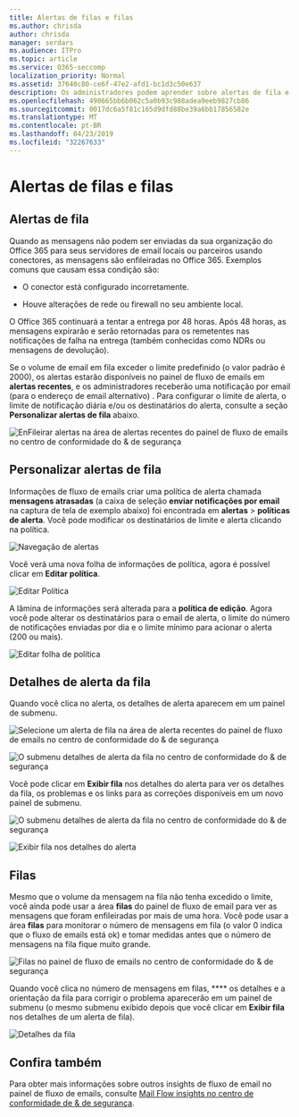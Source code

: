 ```yaml
---
title: Alertas de filas e filas
ms.author: chrisda
author: chrisda
manager: serdars
ms.audience: ITPro
ms.topic: article
ms.service: O365-seccomp
localization_priority: Normal
ms.assetid: 37640c80-ce6f-47e2-afd1-bc1d3c50e637
description: Os administradores podem aprender sobre alertas de fila e filas no painel de fluxo de emails no centro de conformidade do & de segurança.
ms.openlocfilehash: 490665bb6b062c5a0b93c988adea9eeb9827cb86
ms.sourcegitcommit: 0017dc6a5f81c165d9dfd88be39a6bb17856582e
ms.translationtype: MT
ms.contentlocale: pt-BR
ms.lasthandoff: 04/23/2019
ms.locfileid: "32267633"
---
```

# <a name="queue-alerts-and-queues"></a>Alertas de filas e filas

## <a name="queue-alerts"></a>Alertas de fila

Quando as mensagens não podem ser enviadas da sua organização do Office 365 para seus servidores de email locais ou parceiros usando conectores, as mensagens são enfileiradas no Office 365. Exemplos comuns que causam essa condição são:

- O conector está configurado incorretamente.

- Houve alterações de rede ou firewall no seu ambiente local.

O Office 365 continuará a tentar a entrega por 48 horas. Após 48 horas, as mensagens expirarão e serão retornadas para os remetentes nas notificações de falha na entrega (também conhecidas como NDRs ou mensagens de devolução).

Se o volume de email em fila exceder o limite predefinido (o valor padrão é 2000), os alertas estarão disponíveis no painel de fluxo de emails em **alertas recentes**, e os administradores receberão uma notificação por email (para o endereço de email alternativo) . Para configurar o limite de alerta, o limite de notificação diária e/ou os destinatários do alerta, consulte a seção **Personalizar alertas de fila** abaixo.

![EnFileirar alertas na área de alertas recentes do painel de fluxo de emails no centro de conformidade do & de segurança](media/5fc4a51c-6118-4270-960b-c6b176ef94ae.png)

## <a name="customize-queue-alerts"></a>Personalizar alertas de fila

Informações de fluxo de emails criar uma política de alerta chamada **mensagens atrasadas** (a caixa de seleção **enviar notificações por email** na captura de tela de exemplo abaixo) foi encontrada em **alertas** \> **políticas de alerta**. Você pode modificar os destinatários de limite e alerta clicando na política.

![Navegação de alertas](media/efb95976-9e0b-484e-a2fd-093c5bc7a40f.png)

Você verá uma nova folha de informações de política, agora é possível clicar em **Editar política**.

![Editar Política ](media/ed2aceae-3ee2-4849-a17e-87915987a7dd.png)

A lâmina de informações será alterada para a **política de edição**. Agora você pode alterar os destinatários para o email de alerta, o limite do número de notificações enviadas por dia e o limite mínimo para acionar o alerta (200 ou mais).

![Editar folha de política](media/c657cc74-7867-474c-b2c9-dc478449f990.png)

## <a name="queue-alert-details"></a>Detalhes de alerta da fila

Quando você clica no alerta, os detalhes de alerta aparecem em um painel de submenu.

![Selecione um alerta de fila na área de alerta recentes do painel de fluxo de emails no centro de conformidade do & de segurança](media/1f6b0e96-5b2c-41ef-9684-9d813b3fabe6.png)

![O submenu detalhes de alerta da fila no centro de conformidade do & de segurança](media/105c8fff-912f-4763-8806-2740ebdecd4b.png)

Você pode clicar em **Exibir fila** nos detalhes do alerta para ver os detalhes da fila, os problemas e os links para as correções disponíveis em um novo painel de submenu.

![O submenu detalhes de alerta da fila no centro de conformidade do & de segurança](media/8ff60955-55ef-4f32-a966-85e02cb608d1.png)

![Exibir fila nos detalhes do alerta](media/4eb088fe-5dd9-4bf4-b959-c1bb2545c515.png)

## <a name="queues"></a>Filas

Mesmo que o volume da mensagem na fila não tenha excedido o limite, você ainda pode usar a área **filas** do painel de fluxo de email para ver as mensagens que foram enfileiradas por mais de uma hora. Você pode usar a área **filas** para monitorar o número de mensagens em fila (o valor 0 indica que o fluxo de emails está ok) e tomar medidas antes que o número de mensagens na fila fique muito grande.

![Filas no painel de fluxo de emails no centro de conformidade do & de segurança](media/0ef6e2ef-dd22-4363-9d4a-b20a00babc9f.png)

Quando você clica no número de mensagens em filas, **** os detalhes e a orientação da fila para corrigir o problema aparecerão em um painel de submenu (o mesmo submenu exibido depois que você clicar em **Exibir fila** nos detalhes de um alerta de fila).

![Detalhes da fila](media/4eb088fe-5dd9-4bf4-b959-c1bb2545c515.png)

## <a name="see-also"></a>Confira também

Para obter mais informações sobre outros insights de fluxo de email no painel de fluxo de emails, consulte [Mail Flow insights no centro de conformidade de & de segurança](mail-flow-insights.md).
